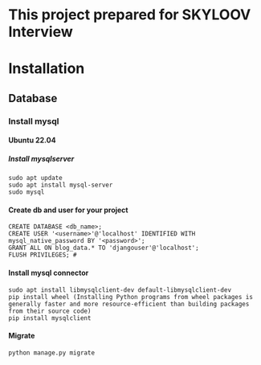 # This project prepared for SKYLOOV Interview

# Installation
## Database
### Install mysql
#### Ubuntu 22.04
##### Install mysqlserver
```
sudo apt update
sudo apt install mysql-server
sudo mysql
```
#### Create db and user for your project
```
CREATE DATABASE <db_name>;
CREATE USER '<username>'@'localhost' IDENTIFIED WITH mysql_native_password BY '<password>';
GRANT ALL ON blog_data.* TO 'djangouser'@'localhost';
FLUSH PRIVILEGES; #
```
#### Install mysql connector
```
sudo apt install libmysqlclient-dev default-libmysqlclient-dev
pip install wheel (Installing Python programs from wheel packages is generally faster and more resource-efficient than building packages from their source code)
pip install mysqlclient
```
#### Migrate
```
python manage.py migrate
```
